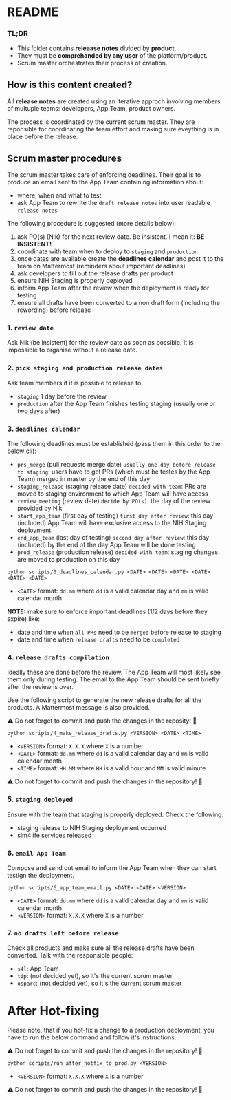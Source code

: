 # README

### TL;DR
- This folder contains **releaase notes** divided by **product**.
- They must be **comprehanded by any user** of the platform/product.
- Scrum master orchestrates their process of creation.

## How is this content created?

All **release notes** are created using an iterative approch involving members of multuple teams: developers, App Team, product owners.

The process is coordinated by the current scrum master. They are reponsible for coordinating the team effort and making sure eveything is in place before the release.


## Scrum master procedures

The scrum master takes care of enforcing deadlines. Their goal is to produce an email sent to the App Team containing information about:
- where, when and what to test
- ask App Team to rewrite the `draft release notes` into user readable `release notes`

The following procedure is suggested (more details below):

1. ask PO(s) (Nik) for the next review date. Be insistent. I mean it: **BE INSISTENT!**
1. coordinate with team when to deploy to `staging` and `production`
1. once dates are available create the **deadlines calendar** and post it to the team on Mattermost (reminders about important deadlines)
1. ask developers to fill out the release drafts per product
1. ensure NIH Staging is properly deployed
1. inform App Team after the review when the deployment is ready for testing
1. ensure all drafts have been converted to a non draft form (including the rewording) before release

### 1. `review date`

Ask Nik (be insistent) for the review date as soon as possible.
It is impossible to organise without a release date.

### 2. `pick staging and production release dates`

Ask team members if it is possible to release to:
- `staging` 1 day before the review
- `production` after the App Team finishes testing staging (usually one or two days after)

### 3. `deadlines calendar`

The following deadlines must be established (pass them in this order to the below cli):

- `prs_merge` (pull requests merge date) `usually one day before release to staging`: users have to get PRs (which must be testes by the App Team) merged in master by the end of this day
- `staging_release` (staging release date) `decided with team`: PRs are moved to staging environment to which App Team will have access
- `review_meeting` (review date) `decide by PO(s)`: the day of the review provided by Nik
- `start_app_team` (first day of testing) `first day after review`: this day (included) App Team will have exclusive access to the NIH Staging deployment
- `end_app_team` (last day of testing) `second day after review`: this day (included) by the end of the day App Team will be done testing
- `prod_release` (production release) `decided with team`: staging changes are moved to production on this day

```shell
python scripts/3_deadlines_calendar.py <DATE> <DATE> <DATE> <DATE> <DATE> <DATE>
```
- `<DATE>` format: `dd.mm` where `dd` is a valid calendar day and `mm` is valid calendar month

**NOTE:** make sure to enforce important deadlines (1/2 days before they expire) like:
- date and time when `all PRs` need to be `merged` before release to staging
- date and time when `release drafts` need to be `completed`


### 4. `release drafts compilation`

Ideally these are done before the review. The App Team will most likely see them only during testing.
The email to the App Team should be sent briefly after the review is over.

Use the following script to generate the new release drafts for all the products.
A Mattermost message is also provided.

:warning: Do not forget to commit and push the changes in the reposity! :rotating_light:

```shell
python scripts/4_make_release_drafts.py <VERSION> <DATE> <TIME>
```
- `<VERSION>` format: `X.X.X` where `X` is a number
- `<DATE>` format: `dd.mm` where `dd` is a valid calendar day and `mm` is valid calendar month
- `<TIME>` format: `HH.MM` where `HH` is a valid hour and `MM` is valid minute


:warning: Do not forget to commit and push the changes in the repository! :rotating_light:


### 5. `staging deployed`

Ensure with the team that staging is properly deployed. Check the following:
- staging release to NIH Staging deployment occurred
- sim4life services released

### 6. `email App Team`

Compose and send out email to inform the App Team when they can start testign the deployment.

```shell
python scripts/6_app_team_email.py <DATE> <DATE> <VERSION>
```
- `<DATE>` format: `dd.mm` where `dd` is a valid calendar day and `mm` is valid calendar month
- `<VERSION>` format: `X.X.X` where `X` is a number

### 7. `no drafts left before release`

Check all products and make sure all the release drafts have been converted. Talk with the responsible people:
- `s4l`: App Team
- `tip`: (not decided yet), so it's the current scrum master
- `osparc`: (not decided yet), so it's the current scrum master

# After Hot-fixing

Please note, that if you hot-fix a change to a production deployment, you have to run the below command and follow it's instructions.

:warning: Do not forget to commit and push the changes in the repository! :rotating_light:

```shell
python scripts/run_after_hotfix_to_prod.py <VERSION>
```
- `<VERSION>` format: `X.X.X` where `X` is a number

:warning: Do not forget to commit and push the changes in the repository! :rotating_light:

